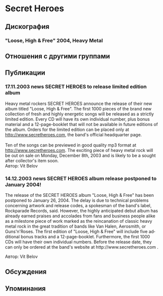 # Secret Heroes



## Дискография

### "Loose, High & Free" 2004, Heavy Metal




## Отношения с другими группами


## Публикации

### 17.11.2003 news SECRET HEROES to release limited edition album

<DIV>Heavy metal rockers SECRET HEROES announce the release of their new album titled "Loose, High & Free". The first 1000 pieces of the brand new collection of fresh and highly energetic songs will be released as a strictly limited edition. Every CD will have its own individual number, plus bonus material and a 12-page-booklet that will not be available in future editions of the album. Orders for the limited edition can be placed only at <A href="http://www.secretheroes.com/"><U>http://www.secretheroes.com</U></A>, the band's official headquarter page.</DIV>
<DIV>&nbsp;</DIV>
<DIV>Ten of the songs can be previewed in good quality mp3 format at <A href="http://www.secretheroes.com/"><U>http://www.secretheroes.com</U></A>. The exciting piece of heavy metal rock will be out on sale on Monday, December 8th, 2003 and is likely to be a sought after collector's item soon.</DIV>
Автор: Vit Belov

### 14.12.2003 news SECRET HEROES album release postponed to January 2004!

<P><SPAN lang=EN-GB>The release of the SECRET HEROES album "Loose, High & Free" has been postponed to January 26, 2004. The delay is due to technical problems concerning artwork and release codes, a spokesman of the band's label, <SPAN class=SpellE>Rockparade</SPAN> Records, said. However, the highly anticipated debut album has already earned praises and accolades from fans and business people alike as a milestone piece of work marked as the <SPAN class=SpellE>reincanation</SPAN> of classic heavy metal rock in the great tradition of bands like Van <SPAN class=SpellE>Halen</SPAN>, <SPAN class=SpellE>Aerosmith</SPAN>, or <SPAN class=SpellE>Guns'n'Roses</SPAN>. The first edition of "Loose, High & Free" will include five additional bonus tracks and a 12-page-booklet. Furthermore, the first 1000 CDs will have their own individual numbers. Before the release date, they can only be ordered at the band's website at http://www.secretheroes.com .</SPAN></P>
Автор: Vit Belov


## Обсуждения


## Упоминания

